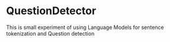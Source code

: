 # QuestionDetector
This is small experiment of using Language Models for sentence tokenization and Question detection
